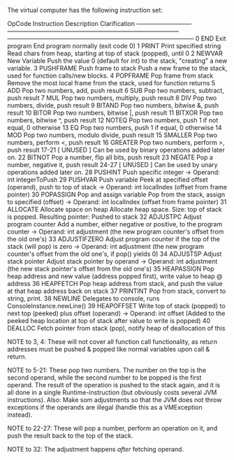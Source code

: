 The virtual computer has the following instruction set:


OpCode  Instruction     Description             Clarification
––––––––––––––––––—––––––––––––––––––––––––––––––––––––––––––––––––––––––—–––––––––––––––––––––––––––––––––––––––––––––––––––––––––––
0       END             Exit program            End program normally (exit code 0)
1       PRINT           Print specified string  Read chars from heap, starting at top of stack (popped), until 0
2       NEWVAR          New Variable            Push the value 0 (default for int) to the stack, "creating" a new variable.
3       PUSHFRAME       Push frame to stack     Push a new frame to the stack, used for function calls/new blocks.
4       POPFRAME        Pop frame from stack    Remove the most local frame from the stack, used for function returns
5       ADD                                     Pop two numbers, add, push result
6       SUB                                     Pop two numbers, subtract, push result
7       MUL                                     Pop two numbers, multiply, push result
8       DIV                                     Pop two numbers, divide, push result
9       BITAND                                  Pop two numbers, bitwise &, push result
10      BITOR                                   Pop two numbers, bitwise |, push result
11      BITXOR                                  Pop two numbers, bitwise ^, push result
12      NOTEQ                                   Pop two numbers, push 1 if not equal, 0 otherwise
13      EQ                                      Pop two numbers, push 1 if equal, 0 otherwise
14      MOD                                     Pop two numbers, modulo divide, push result
15      SMALLER                                 Pop two numbers, perform <, push result
16      GREATER                                 Pop two numbers, perform >, push result
17-21   [ UNUSED ]                              Can be used by binary operations added later on.
22      BITNOT                                  Pop a number, flip all bits, push result
23      NEGATE                                  Pop a number, negative it, push result
24-27   [ UNUSED ]                              Can be used by unary operations added later on.
28      PUSHINT                                 Push specific integer
-> Operand:     int integerToPush
29      PUSHVAR         Push variable           Peek at specified offset (operand), push to top of stack
-> Operand:     int localIndex (offset from frame pointer)
30      POPASSIGN       Pop and assign variable Pop from the stack, assign to specified (offset)
-> Operand:     int localIndex (offset from frame pointer)
31      ALLOCATE        Allocate space on heap  Allocate heap space. Size: top of stack is popped. Resulting pointer: Pushed to stack
32      ADJUSTPC        Adjust program counter  Add a number, either negative or positive, to the program counter
-> Operand:     int adjustment (the new program counter's offset from the old one's)
33      ADJUSTIFZERO                            Adjust program counter if the top of the stack (will pop) is zero
-> Operand:     int adjustment (the new program counter's offset from the old one's, if pop() yields 0)
34      ADJUSTSP        Adjust stack pointer    Adjust stack pointer by operand
-> Operand:     int adjustment (the new stack pointer's offset from the old one's)
35      HEAPASSIGN                              Pop heap address and new value (address popped first), write value to heap @ address
36      HEAPFETCH                               Pop heap address from stack, and push the value at that heap address back on stack
37      PRINTINT                                Pop from stack, convert to string, print.
38      NEWLINE                                 Delegates to console, runs ConsoleInstance.newLine()
39      HEAPOFFSET                              Write top of stack (popped) to next top (peeked) plus offset (operand)
-> Operand:     int offset (Added to the peeked heap location at top of stack after value to write is popped)
40      DEALLOC                                 Fetch pointer from stack (pop), notify heap of deallocation of this

NOTE to 3, 4:   These will not cover all function call functionality, as return addresses
must be pushed & popped like normal variables upon call & return.

NOTE to 5-21:   These pop two numbers. The number on the top is the second operand, while
the second number to be popped is the first operand. The result of the operation is pushed 
to the stack again, and it is all done in a single Runtime-instruction (but obviously costs 
several JVM instructions). Also: Make som adjustments so that the JVM does not throw
exceptions if the operands are illegal (handle this as a VMException instead).

NOTE to 22-27:  These will pop a number, perform an operation on it, and push the result
back to the top of the stack.

NOTE to 32: The adjustment happens *after* fetching operand.